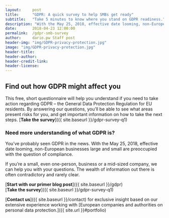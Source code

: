 ```yaml
---
layout:     post
title:      "GDPR: A quick survey to help SMBs get ready"
subtitle:   "Take 5 minutes to know where you stand on GDPR readiness."
description: "With the May 25, 2018, effective date looming, non-European businesses large and small are preoccupied with the question of compliance. Find out if GDPR affects your organization"
date:       2018-04-23 12:00:00
permalink:  /gdpr-smb-survey
author:     dario.pw Staff post
header-img: "img/GDPR-privacy-protection.jpg"
image: "img/GDPR-privacy-protection.jpg"
header-title:
header-author:
header-credit-link:
header-license:
---
```


## Find out how GDPR might affect you

This free, short questionnaire will help you understand if you need to take action regarding GDPR – the General Data Protection Regulation for EU residents. By answering our questions, you’ll be able to see what areas present risks for you, and get important information on how to take the next steps. [**Take the survey**]({{ site.baseurl }}/gdpr-survey-q1)

### Need more understanding of what GDPR is?
You’ve probably seen GDPR in the news. With the May 25, 2018, effective date looming, non-European businesses large and small are preoccupied with the question of compliance.

If you’re a small, even one-person, business or a mid-sized company, we can help you with your questions. The wealth of information out there is often contradictory and rarely clear.


[**Start with our primer blog post**]({{ site.baseurl }}/gdpr)  
[**Take the survey**]({{ site.baseurl }}/gdpr-survey-q1)  

[**Contact us**]({{ site.baseurl }}/contact) for exclusive insight based on our extensive experience working with [European companies and authorities on personal data protection.]({{ site.url }}#portfolio)
